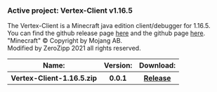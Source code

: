<h3>Active project: Vertex-Client v1.16.5</h3>
The Vertex-Client is a Minecraft java edition client/debugger for 1.16.5.<br>
You can find the github release page <a class="link" href="https://github.com/ZeroZipp/Vetex-Client/releases">here</a> and the github page <a class="link" href="https://github.com/ZeroZipp/Vetex-Client">here</a>.<br>
"Minecraft" © Copyright by Mojang AB.<br>
Modified by ZeroZipp 2021 all rights reserved.<br>
<table style="top: 150px; width: 500px" class="downloads">
  <tr>
    <th class="list">Name:</th>
    <th class="list">Version:</th>
    <th class="list">Download:</th>
  </tr>
  <tr>
    <th class="list">Vertex-Client-1.16.5.zip</th>
    <th class="list">0.0.1</th>
    <th class="list"><a href="https://github.com/ZeroZipp/Vertex-Client/releases/download/0.0.1/Vertex-Client-1.16.5.zip" class="a">Release</a></th>
  </tr>
</table>

